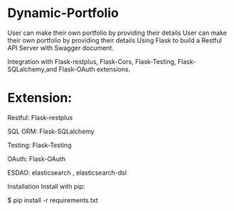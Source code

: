 # Dynamic-Portfolio
User can make their own portfolio by providing their details
User can make their own portfolio by providing their details
Using Flask to build a Restful API Server with Swagger document.

Integration with Flask-restplus, Flask-Cors, Flask-Testing, Flask-SQLalchemy,and Flask-OAuth extensions.

# Extension:
Restful: Flask-restplus

SQL ORM: Flask-SQLalchemy

Testing: Flask-Testing

OAuth: Flask-OAuth

ESDAO: elasticsearch , elasticsearch-dsl

Installation
Install with pip:

$ pip install -r requirements.txt
